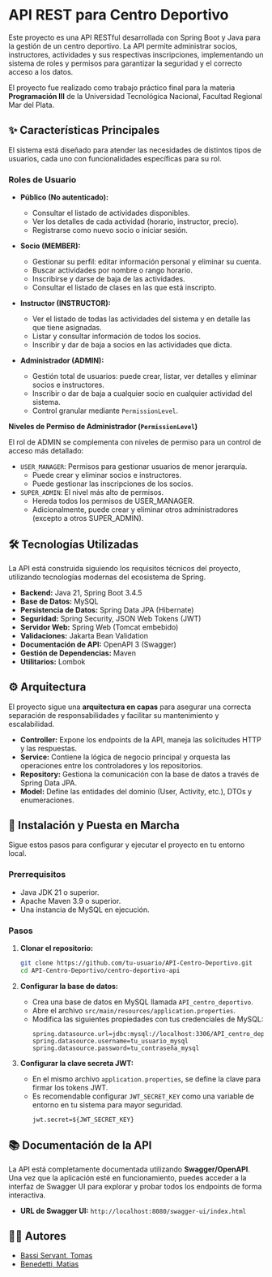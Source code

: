 # API REST para Centro Deportivo

Este proyecto es una API RESTful desarrollada con Spring Boot y Java para la gestión de un centro deportivo. La API permite administrar socios, instructores, actividades y sus respectivas inscripciones, implementando un sistema de roles y permisos para garantizar la seguridad y el correcto acceso a los datos.

El proyecto fue realizado como trabajo práctico final para la materia **Programación III** de la Universidad Tecnológica Nacional, Facultad Regional Mar del Plata.

## ✨ Características Principales

El sistema está diseñado para atender las necesidades de distintos tipos de usuarios, cada uno con funcionalidades específicas para su rol.

### Roles de Usuario

  * **Público (No autenticado):**

      * Consultar el listado de actividades disponibles.
      * Ver los detalles de cada actividad (horario, instructor, precio).
      * Registrarse como nuevo socio o iniciar sesión.

  * **Socio (MEMBER):**

      * Gestionar su perfil: editar información personal y eliminar su cuenta.
      * Buscar actividades por nombre o rango horario.
      * Inscribirse y darse de baja de las actividades.
      * Consultar el listado de clases en las que está inscripto.

  * **Instructor (INSTRUCTOR):**

      * Ver el listado de todas las actividades del sistema y en detalle las que tiene asignadas.
      * Listar y consultar información de todos los socios.
      * Inscribir y dar de baja a socios en las actividades que dicta.

  * **Administrador (ADMIN):**

      * Gestión total de usuarios: puede crear, listar, ver detalles y eliminar socios e instructores.
      * Inscribir o dar de baja a cualquier socio en cualquier actividad del sistema.
      * Control granular mediante `PermissionLevel`.
   
**Niveles de Permiso de Administrador (`PermissionLevel`)**

El rol de ADMIN se complementa con niveles de permiso para un control de acceso más detallado:

  * `USER_MANAGER`: Permisos para gestionar usuarios de menor jerarquía.
    * Puede crear y eliminar socios e instructores.
    * Puede gestionar las inscripciones de los socios.
  * `SUPER_ADMIN`: El nivel más alto de permisos.
    * Hereda todos los permisos de USER_MANAGER.
    * Adicionalmente, puede crear y eliminar otros administradores (excepto a otros SUPER_ADMIN).

## 🛠️ Tecnologías Utilizadas

La API está construida siguiendo los requisitos técnicos del proyecto, utilizando tecnologías modernas del ecosistema de Spring.

  * **Backend:** Java 21, Spring Boot 3.4.5
  * **Base de Datos:** MySQL
  * **Persistencia de Datos:** Spring Data JPA (Hibernate)
  * **Seguridad:** Spring Security, JSON Web Tokens (JWT)
  * **Servidor Web:** Spring Web (Tomcat embebido)
  * **Validaciones:** Jakarta Bean Validation
  * **Documentación de API:** OpenAPI 3 (Swagger)
  * **Gestión de Dependencias:** Maven
  * **Utilitarios:** Lombok

## ⚙️ Arquitectura

El proyecto sigue una **arquitectura en capas** para asegurar una correcta separación de responsabilidades y facilitar su mantenimiento y escalabilidad.

  * **Controller:** Expone los endpoints de la API, maneja las solicitudes HTTP y las respuestas.
  * **Service:** Contiene la lógica de negocio principal y orquesta las operaciones entre los controladores y los repositorios.
  * **Repository:** Gestiona la comunicación con la base de datos a través de Spring Data JPA.
  * **Model:** Define las entidades del dominio (User, Activity, etc.), DTOs y enumeraciones.

## 🚀 Instalación y Puesta en Marcha

Sigue estos pasos para configurar y ejecutar el proyecto en tu entorno local.

### Prerrequisitos

  * Java JDK 21 o superior.
  * Apache Maven 3.9 o superior.
  * Una instancia de MySQL en ejecución.

### Pasos

1.  **Clonar el repositorio:**

    ```sh
    git clone https://github.com/tu-usuario/API-Centro-Deportivo.git
    cd API-Centro-Deportivo/centro-deportivo-api
    ```

2.  **Configurar la base de datos:**

      * Crea una base de datos en MySQL llamada `API_centro_deportivo`.
      * Abre el archivo `src/main/resources/application.properties`.
      * Modifica las siguientes propiedades con tus credenciales de MySQL:
        ```properties
        spring.datasource.url=jdbc:mysql://localhost:3306/API_centro_deportivo
        spring.datasource.username=tu_usuario_mysql
        spring.datasource.password=tu_contraseña_mysql
        ```

3.  **Configurar la clave secreta JWT:**

      * En el mismo archivo `application.properties`, se define la clave para firmar los tokens JWT.
      * Es recomendable configurar `JWT_SECRET_KEY` como una variable de entorno en tu sistema para mayor seguridad.
        ```properties
        jwt.secret=${JWT_SECRET_KEY}
        ```

## 📚 Documentación de la API

La API está completamente documentada utilizando **Swagger/OpenAPI**. Una vez que la aplicación esté en funcionamiento, puedes acceder a la interfaz de Swagger UI para explorar y probar todos los endpoints de forma interactiva.

  * **URL de Swagger UI:** `http://localhost:8080/swagger-ui/index.html`

## 👨‍💻 Autores

  * [Bassi Servant, Tomas](https://github.com/tomasbassi)
  * [Benedetti, Matias](https://github.com/MatyBene)
